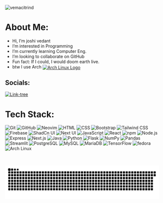 ![vemacitrind](https://github.com/user-attachments/assets/50a80588-06ba-45bf-b10e-41cf48ce9163)

# About Me:

- Hi, I’m joshi vedant<br>
- I’m interested in Programming<br>
- I’m currently learning Computer Eng.<br>
- I’m looking to collaborate on GitHub<br>
- Fun fact: If I could, I would doom earth live.
- btw I use Arch [<img src="https://raw.githubusercontent.com/Raymo111/Raymo111/master/socials/arch.svg" height="25em" align="center" alt="Arch Linux Logo" title="Arch Linux Logo"/>](https://archlinux.org/)
  
## Socials:
<a href="https://guns.lol/vemacitrind">
  <img src="https://github.com/user-attachments/assets/4b720070-faa9-4213-ac50-8aaddeb3db44" alt="Link-tree" width="50" height="50">
</a>

# Tech Stack:
<div >
	<img width="35" src="https://raw.githubusercontent.com/marwin1991/profile-technology-icons/refs/heads/main/icons/git.png" alt="Git" title="Git"/>
<img width="35" src="https://raw.githubusercontent.com/marwin1991/profile-technology-icons/refs/heads/main/icons/github.png" alt="GitHub" title="GitHub"/>
<img width="35" src="https://raw.githubusercontent.com/marwin1991/profile-technology-icons/refs/heads/main/icons/neovim.png" alt="Neovim" title="Neovim"/>
<img width="35" src="https://raw.githubusercontent.com/marwin1991/profile-technology-icons/refs/heads/main/icons/html.png" alt="HTML" title="HTML"/>
<img width="35" src="https://raw.githubusercontent.com/marwin1991/profile-technology-icons/refs/heads/main/icons/css.png" alt="CSS" title="CSS"/>
<img width="35" src="https://raw.githubusercontent.com/marwin1991/profile-technology-icons/refs/heads/main/icons/bootstrap.png" alt="Bootstrap" title="Bootstrap"/>
<img width="35" src="https://raw.githubusercontent.com/marwin1991/profile-technology-icons/refs/heads/main/icons/tailwind_css.png" alt="Tailwind CSS" title="Tailwind CSS"/>
<img width="35" src="https://raw.githubusercontent.com/marwin1991/profile-technology-icons/refs/heads/main/icons/firebase.png" alt="Firebase" title="Firebase"/>
<img width="35" src="https://raw.githubusercontent.com/marwin1991/profile-technology-icons/refs/heads/main/icons/shadcn_ui.png" alt="ShadCn UI" title="ShadCn UI"/>
<img width="35" src="https://raw.githubusercontent.com/marwin1991/profile-technology-icons/refs/heads/main/icons/next_ui.png" alt="Next UI" title="Next UI"/>
<img width="35" src="https://raw.githubusercontent.com/marwin1991/profile-technology-icons/refs/heads/main/icons/javascript.png" alt="JavaScript" title="JavaScript"/>
<img width="35" src="https://raw.githubusercontent.com/marwin1991/profile-technology-icons/refs/heads/main/icons/react.png" alt="React" title="React"/>
<img width="35" src="https://raw.githubusercontent.com/marwin1991/profile-technology-icons/refs/heads/main/icons/npm.png" alt="npm" title="npm"/>
<img width="35" src="https://raw.githubusercontent.com/marwin1991/profile-technology-icons/refs/heads/main/icons/node_js.png" alt="Node.js" title="Node.js"/>
<img width="35" src="https://raw.githubusercontent.com/marwin1991/profile-technology-icons/refs/heads/main/icons/express.png" alt="Express" title="Express"/>
<img width="35" src="https://raw.githubusercontent.com/marwin1991/profile-technology-icons/refs/heads/main/icons/next_js.png" alt="Next.js" title="Next.js"/>
<img width="35" src="https://raw.githubusercontent.com/marwin1991/profile-technology-icons/refs/heads/main/icons/java.png" alt="Java" title="Java"/>
<img width="35" src="https://raw.githubusercontent.com/marwin1991/profile-technology-icons/refs/heads/main/icons/python.png" alt="Python" title="Python"/>
<img width="35" src="https://raw.githubusercontent.com/marwin1991/profile-technology-icons/refs/heads/main/icons/flask.png" alt="Flask" title="Flask"/>
<img width="35" src="https://raw.githubusercontent.com/marwin1991/profile-technology-icons/refs/heads/main/icons/numpy.png" alt="NumPy" title="NumPy"/>
<img width="35" src="https://raw.githubusercontent.com/marwin1991/profile-technology-icons/refs/heads/main/icons/pandas.png" alt="Pandas" title="Pandas"/>
<img width="35" src="https://raw.githubusercontent.com/marwin1991/profile-technology-icons/refs/heads/main/icons/streamlit.png" alt="Streamlit" title="Streamlit"/>
<img width="35" src="https://raw.githubusercontent.com/marwin1991/profile-technology-icons/refs/heads/main/icons/postgresql.png" alt="PostgreSQL" title="PostgreSQL"/>
<img width="35" src="https://raw.githubusercontent.com/marwin1991/profile-technology-icons/refs/heads/main/icons/mysql.png" alt="MySQL" title="MySQL"/>
<img width="35" src="https://raw.githubusercontent.com/marwin1991/profile-technology-icons/refs/heads/main/icons/mariadb.png" alt="MariaDB" title="MariaDB"/>
<img width="35" src="https://raw.githubusercontent.com/marwin1991/profile-technology-icons/refs/heads/main/icons/tensorflow.png" alt="TensorFlow" title="TensorFlow"/>
<img width="35" src="https://raw.githubusercontent.com/marwin1991/profile-technology-icons/refs/heads/main/icons/fedora.png" alt="fedora" title="fedora"/>
<img width="35" src="https://raw.githubusercontent.com/marwin1991/profile-technology-icons/refs/heads/main/icons/arch_linux.png" alt="Arch Linux" title="Arch Linux"/>
</div>

##
<br clear="both">
<div align="center">
<img src="https://raw.githubusercontent.com/AKASH722/AKASH722/output/snake.svg" alt="Snake animation" />
</div>
